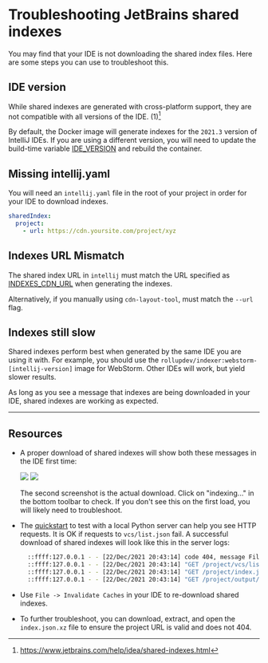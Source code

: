 # Troubleshooting JetBrains shared indexes

You may find that your IDE is not downloading the shared index files. Here are some steps you
can use to troubleshoot this.

## IDE version

While shared indexes are generated with cross-platform support, they are not compatible with all versions of the IDE. (1)[^1]

By default, the Docker image will generate indexes for the `2021.3` version of IntelliJ IDEs.
If you are using a different version, you will need to update the build-time variable
[IDE_VERSION](https://github.com/dockergiant/jetbrains-indexer/blob/master/image/Dockerfile#L9) and
rebuild the container.

## Missing intellij.yaml

You will need an `intellij.yaml` file in the root of your project in order for your IDE to download indexes.

```yaml
sharedIndex:
  project:
    - url: https://cdn.yoursite.com/project/xyz
```

## Indexes URL Mismatch

The shared index URL in `intellij` must match the URL specified as [INDEXES_CDN_URL](https://github.com/dockergiant/jetbrains-indexer#basic-usage) when generating the indexes.

Alternatively, if you manually using `cdn-layout-tool`, must match the `--url` flag.

[^1]: https://www.jetbrains.com/help/idea/shared-indexes.html

## Indexes still slow

Shared indexes perform best when generated by the same IDE you are using it with. For example,
you should use the `rollupdev/indexer:webstorm-[intellij-version]` image for WebStorm. Other IDEs
will work, but yield slower results.

As long as you see a message that indexes are being downloaded in your IDE, shared indexes are working as expected.

---

## Resources

- A proper download of shared indexes will show both these messages in the IDE first time:

  ![](assets/ide-prompt.png)
  ![](assets/ide-download.png)

  The second screenshot is the actual download. Click on "indexing..." in the bottom toolbar to check. If you don't see this on the first load, you will likely need to troubleshoot.

- The [quickstart](https://github.com/dockergiant/jetbrains-indexer#basic-usage) to test with a
  local Python server can help you see HTTP requests. It is OK if requests to `vcs/list.json` fail. A
  successful download of shared indexes will look like this in the server logs:

  ```sh
    ::ffff:127.0.0.1 - - [22/Dec/2021 20:43:14] code 404, message File not found
    ::ffff:127.0.0.1 - - [22/Dec/2021 20:43:14] "GET /project/vcs/list.json.xz?timestamp=1640234594725 HTTP/1.1" 404 -
    ::ffff:127.0.0.1 - - [22/Dec/2021 20:43:14] "GET /project/index.json.xz?timestamp=1640234594741 HTTP/1.1" 200 -
    ::ffff:127.0.0.1 - - [22/Dec/2021 20:43:14] "GET /project/output/shared-index-project-project-675203570796a5ec.ijx.xz HTTP/1.1" 200 -
  ```

- Use `File -> Invalidate Caches` in your IDE to re-download shared indexes.

- To further troubleshoot, you can download, extract, and open the `index.json.xz` file to ensure the project URL is valid and does not 404.
